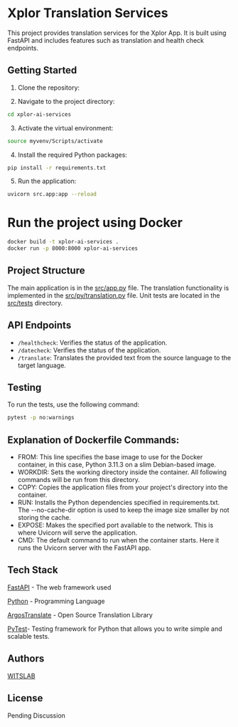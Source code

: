 # Xplor Translation Services

This project provides translation services for the Xplor App. It is built using FastAPI and includes features such as translation and health check endpoints.

## Getting Started

1. Clone the repository:

2. Navigate to the project directory:
```sh
cd xplor-ai-services
```

3. Activate the virtual environment:
```sh
source myvenv/Scripts/activate
```
4. Install the required Python packages:
```sh
pip install -r requirements.txt
```
5. Run the application:
```sh
uvicorn src.app:app --reload
```


# Run the project using Docker

```sh
docker build -t xplor-ai-services .
docker run -p 8000:8000 xplor-ai-services
```
## Project Structure

The main application is in the [src/app.py]() file. The translation functionality is implemented in the [src/py/translation.py]() file. Unit tests are located in the [src/tests]() directory.

## API Endpoints

- `/healthcheck`: Verifies the status of the application.
- `/datecheck`: Verifies the status of the application.
- `/translate`: Translates the provided text from the source language to the target language.

## Testing

To run the tests, use the following command:
```sh
pytest -p no:warnings
```



## Explanation of Dockerfile Commands:

- FROM: This line specifies the base image to use for the Docker container, in this case, Python 3.11.3 on a slim Debian-based image.
- WORKDIR: Sets the working directory inside the container. All following commands will be run from this directory.
- COPY: Copies the application files from your project's directory into the container.
- RUN: Installs the Python dependencies specified in requirements.txt. The --no-cache-dir option is used to keep the image size smaller by not storing the cache.
- EXPOSE: Makes the specified port available to the network. This is where Uvicorn will serve the application.
- CMD: The default command to run when the container starts. Here it runs the Uvicorn server with the FastAPI app.


## Tech Stack

[FastAPI](https://fastapi.tiangolo.com/) - The web framework used

[Python](https://www.python.org/) - Programming Language

[ArgosTranslate](https://github.com/argosopentech/argos-translate) - Open Source Translation Library

[PyTest](https://docs.pytest.org/en/8.0.x/contents.html)- Testing framework for Python that allows you to write simple and scalable tests.

## Authors

[WITSLAB](https://www.thewitslab.com/)


## License

Pending Discussion
